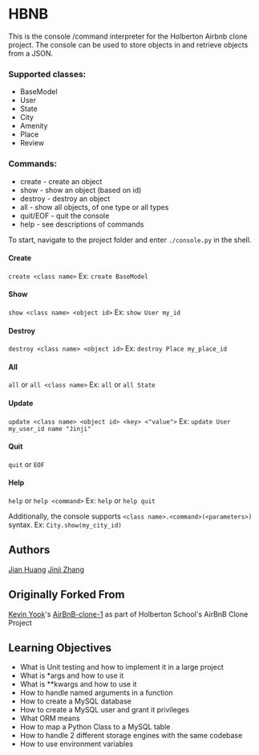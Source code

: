 # HBNB

This is the console /command interpreter for the Holberton Airbnb clone project. The console can be used to store objects in and retrieve objects from a JSON.

### Supported classes:
* BaseModel
* User
* State
* City
* Amenity
* Place
* Review

### Commands:
* create - create an object
* show - show an object (based on id)
* destroy - destroy an object
* all - show all objects, of one type or all types
* quit/EOF - quit the console
* help - see descriptions of commands

To start, navigate to the project folder and enter `./console.py` in the shell.

#### Create
`create <class name>`
Ex:
`create BaseModel`

#### Show
`show <class name> <object id>`
Ex:
`show User my_id`

#### Destroy
`destroy <class name> <object id>`
Ex:
`destroy Place my_place_id`

#### All
`all` or `all <class name>`
Ex:
`all` or `all State`

#### Update
`update <class name> <object id> <key> <"value">`
Ex:
`update User my_user_id name "Jinji"`

#### Quit
`quit` or `EOF`

#### Help
`help` or `help <command>`
Ex:
`help` or `help quit`

Additionally, the console supports `<class name>.<command>(<parameters>)` syntax.
Ex:
`City.show(my_city_id)`

## Authors
[Jian Huang](http://github.com/trieToSucceed/) 
[Jinji Zhang](https://github.com/iamzinzi/)

## Originally Forked From
[Kevin Yook](https://github.com/yook00627)'s [AirBnB-clone-1](https://github.com/yook00627/AirBnB_clone) as part of Holberton School's AirBnB Clone Project

## Learning Objectives
* What is Unit testing and how to implement it in a large project
* What is *args and how to use it
* What is \**kwargs and how to use it
* How to handle named arguments in a function
* How to create a MySQL database
* How to create a MySQL user and grant it privileges
* What ORM means
* How to map a Python Class to a MySQL table
* How to handle 2 different storage engines with the same codebase
* How to use environment variables
